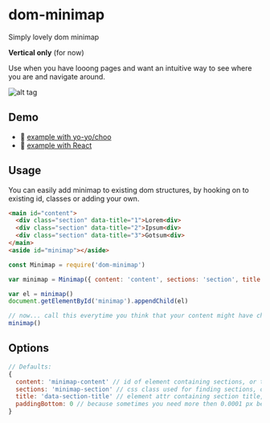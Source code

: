 # dom-minimap 
Simply lovely dom minimap

**Vertical only** (for now)

Use when you have looong pages and want an intuitive way to see where you are and navigate around.

![alt tag](https://raw.githubusercontent.com/reminyborg/dom-minimap/master/dom-minimap.gif)

## Demo
- :steam_locomotive: [example with yo-yo/choo](http://requirebin.com/?gist=5fb5398f612a208b4ca4854183c5c2d2)
- :high_brightness: [example with React](http://requirebin.com/?gist=d1f74fd4942dc1ffa0c91b54809a3f0e)

## Usage
You can easily add minimap to existing dom structures, by hooking on to existing id, classes or adding your own.
```html
<main id="content">
  <div class="section" data-title="1">Lorem<div>
  <div class="section" data-title="2">Ipsum<div>
  <div class="section" data-title="3">Gotsum<div>
</main>
<aside id="minimap"></aside>
```

```js
const Minimap = require('dom-minimap')

var minimap = Minimap({ content: 'content', sections: 'section', title: 'data-title' })

var el = minimap()
document.getElementById('minimap').appendChild(el)

// now... call this everytime you think that your content might have changed. Its ok... its cheap.
minimap()

```

## Options
```js
// Defaults:
{
  content: 'minimap-content' // id of element containing sections, or the element directly
  sections: 'minimap-section' // css class used for finding sections, or a function (containerElm) => return Array(sections)
  title: 'data-section-title' // element attr containing section title, or a function (sectionElm) => return title
  paddingBottom: 0 // because sometimes you need more then 0.0001 px between sections, put <value>px or <value>%
}
```

